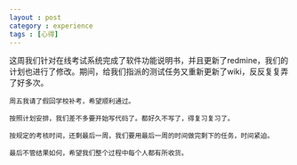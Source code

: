 ```yaml
---
layout : post
category : experience
tags : [心得]
---
```


  这周我们针对在线考试系统完成了软件功能说明书，并且更新了redmine，我们的计划也进行了修改。期间，给我们指派的测试任务又重新更新了wiki，反反复复弄了好多次。
	
	周五我请了假回学校补考，希望顺利通过。
	
	按照计划安排，我们差不多要开始写代码了。都好久不写了，得复习复习了。
	
	按规定的考核时间，还剩最后一周，我们要用最后一周的时间做完剩下的任务，时间紧迫。
	
	最后不管结果如何，希望我们整个过程中每个人都有所收货。
